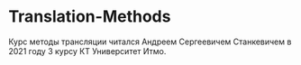 # Translation-Methods
Курс методы трансляции читался Андреем Сергеевичем Станкевичем в 2021 году 3 курсу КТ Университет Итмо. 
